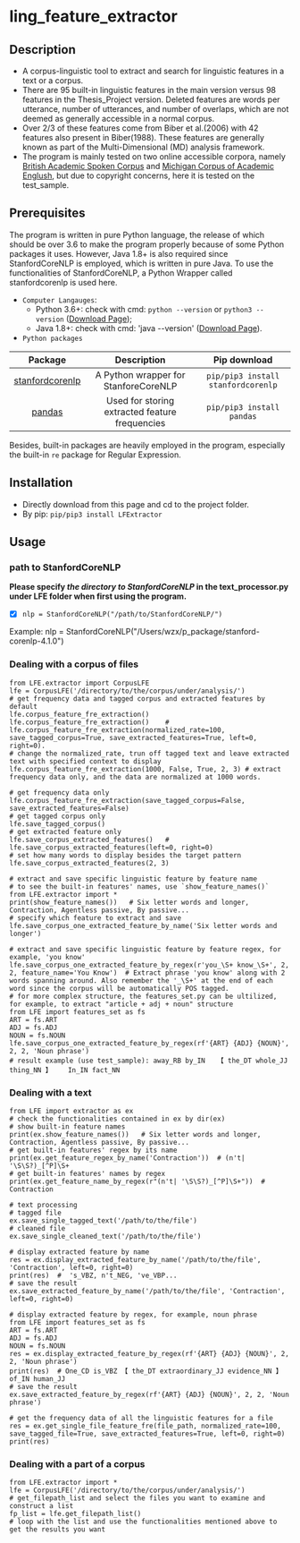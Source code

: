 # ling_feature_extractor
## Description
- A corpus-linguistic tool to extract and search for linguistic features in a text or a corpus.
- There are 95 built-in linguistic features in the main version versus 98 features in the Thesis_Project version. Deleted features are words per utterance, number of utterances, and number of overlaps, which are not deemed as generally accessible in a normal corpus.
- Over 2/3 of these features come from Biber et al.(2006) with 42 features also present in Biber(1988). These features are generally known as part of the Multi-Dimensional (MD) analysis framework.
- The program is mainly tested on two online accessible corpora, namely [British Academic Spoken Corpus](http://www.reading.ac.uk/AcaDepts/ll/base_corpus/) and [Michigan Corpus of Academic Englush](https://quod.lib.umich.edu/cgi/c/corpus/corpus?page=home;c=micase;cc=micase), but due to copyright concerns, here it is tested on the test_sample. 

## Prerequisites
The program is written in pure Python language, the release of which should be over 3.6 to make the program properly because of some Python packages it uses. However, Java 1.8+ is also required since StanfordCoreNLP is employed, which is written in pure Java. To use the functionalities of StanfordCoreNLP, a Python Wrapper called stanfordcorenlp is used here.

- `Computer Langauges`: 
   - Python 3.6+: check with cmd: `python --version` or `python3 --version` ([Download Page](https://www.python.org/downloads/)); 
   - Java 1.8+: check with cmd: 'java --version' ([Download Page](https://www.java.com/en/download/)). 
- `Python packages`

| Package | Description | Pip download | 
| :---: | :---: | :---: |
| [stanfordcorenlp](https://github.com/Lynten/stanford-corenlp) | A Python wrapper for StanforeCoreNLP | `pip/pip3 install stanfordcorenlp` |
| [pandas](https://pandas.pydata.org) | Used for storing extracted feature frequencies  | `pip/pip3 install pandas` |

Besides, built-in packages are heavily employed in the program, especially the built-in `re` package for Regular Expression.

## Installation
- Directly download from this page and cd to the project folder.
- By pip: `pip/pip3 install LFExtractor`

## Usage
### path to StanfordCoreNLP
**Please specify _the directory to StanfordCoreNLP_ in the text_processor.py under LFE folder when first using the program.**
- [X] `nlp = StanfordCoreNLP("/path/to/StanfordCoreNLP/")` 

Example: nlp = StanfordCoreNLP("/Users/wzx/p_package/stanford-corenlp-4.1.0")

### Dealing with a corpus of files
```
from LFE.extractor import CorpusLFE
lfe = CorpusLFE('/directory/to/the/corpus/under/analysis/')
# get frequency data and tagged corpus and extracted features by default
lfe.corpus_feature_fre_extraction() lfe.corpus_feature_fre_extraction()    # lfe.corpus_feature_fre_extraction(normalized_rate=100, save_tagged_corpus=True, save_extracted_features=True, left=0, right=0). 
# change the normalized_rate, trun off tagged text and leave extracted text with specified context to display
lfe.corpus_feature_fre_extraction(1000, False, True, 2, 3) # extract frequency data only, and the data are normalized at 1000 words.  

# get frequency data only
lfe.corpus_feature_fre_extraction(save_tagged_corpus=False, save_extracted_features=False)
# get tagged corpus only
lfe.save_tagged_corpus()
# get extracted feature only
lfe.save_corpus_extracted_features()   # lfe.save_corpus_extracted_features(left=0, right=0)
# set how many words to display besides the target pattern
lfe.save_corpus_extracted_features(2, 3)

# extract and save specific linguistic feature by feature name
# to see the built-in features' names, use `show_feature_names()`
from LFE.extractor import *
print(show_feature_names())   # Six letter words and longer, Contraction, Agentless passive, By passive...
# specify which feature to extract and save
lfe.save_corpus_one_extracted_feature_by_name('Six letter words and longer')

# extract and save specific linguistic feature by feature regex, for example, 'you know' 
lfe.save_corpus_one_extracted_feature_by_regex(r'you_\S+ know_\S+', 2, 2, feature_name='You Know')  # Extract phrase 'you know' along with 2 words spanning around. Also remember the '_\S+' at the end of each word since the corpus will be automatically POS tagged.
# for more complex structure, the features_set.py can be ultilized, for example, to extract "article + adj + noun" structure
from LFE import features_set as fs
ART = fs.ART
ADJ = fs.ADJ
NOUN = fs.NOUN
lfe.save_corpus_one_extracted_feature_by_regex(rf'{ART} {ADJ} {NOUN}', 2, 2, 'Noun phrase')
# result example (use test_sample): away_RB by_IN	【 the_DT whole_JJ thing_NN 】	In_IN fact_NN 
```

### Dealing with a text
```
from LFE import extractor as ex
# check the functionalities contained in ex by dir(ex)
# show built-in feature names
print(ex.show_feature_names())   # Six letter words and longer, Contraction, Agentless passive, By passive...
# get built-in features' regex by its name
print(ex.get_feature_regex_by_name('Contraction'))  # (n't| '\S\S?)_[^P]\S+
# get built-in features' names by regex
print(ex.get_feature_name_by_regex(r"(n't| '\S\S?)_[^P]\S+"))  # Contraction

# text processing
# tagged file
ex.save_single_tagged_text('/path/to/the/file')
# cleaned file
ex.save_single_cleaned_text('/path/to/the/file')

# display extracted feature by name
res = ex.display_extracted_feature_by_name('/path/to/the/file', 'Contraction', left=0, right=0)
print(res)  #  's_VBZ, n't_NEG, 've_VBP...
# save the result
ex.save_extracted_feature_by_name('/path/to/the/file', 'Contraction', left=0, right=0)

# display extracted feature by regex, for example, noun phrase
from LFE import features_set as fs
ART = fs.ART
ADJ = fs.ADJ
NOUN = fs.NOUN
res = ex.display_extracted_feature_by_regex(rf'{ART} {ADJ} {NOUN}', 2, 2, 'Noun phrase')
print(res)  # One_CD is_VBZ	【 the_DT extraordinary_JJ evidence_NN 】	of_IN human_JJ
# save the result
ex.save_extracted_feature_by_regex(rf'{ART} {ADJ} {NOUN}', 2, 2, 'Noun phrase')

# get the frequency data of all the linguistic features for a file 
res = ex.get_single_file_feature_fre(file_path, normalized_rate=100, save_tagged_file=True, save_extracted_features=True, left=0, right=0)
print(res)
```

### Dealing with a part of a corpus
```
from LFE.extractor import *
lfe = CorpusLFE('/directory/to/the/corpus/under/analysis/')
# get_filepath_list and select the files you want to examine and construct a list
fp_list = lfe.get_filepath_list()   
# loop with the list and use the functionalities mentioned above to get the results you want
```
